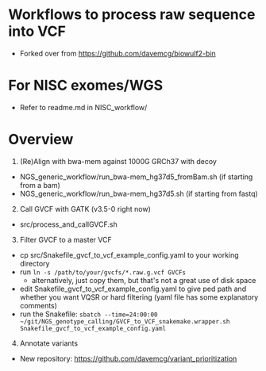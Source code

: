 # Workflows to process raw sequence into VCF
- Forked over from https://github.com/davemcg/biowulf2-bin

# For NISC exomes/WGS
- Refer to readme.md in NISC_workflow/

# Overview
1. (Re)Align with bwa-mem against 1000G GRCh37 with decoy
- NGS_generic_workflow/run_bwa-mem_hg37d5_fromBam.sh (if starting from a bam)
- NGS_generic_workflow/run_bwa-mem_hg37d5.sh (if starting from fastq)
2. Call GVCF with GATK (v3.5-0 right now)
- src/process_and_callGVCF.sh
3. Filter GVCF to a master VCF
- cp src/Snakefile_gvcf_to_vcf_example_config.yaml to your working directory
- run `ln -s /path/to/your/gvcfs/*.raw.g.vcf GVCFs`
  - alternatively, just copy them, but that's not a great use of disk space
- edit Snakefile_gvcf_to_vcf_example_config.yaml to give ped path and whether you want VQSR or hard filtering (yaml file has some explanatory comments)
- run the Snakefile: `sbatch --time=24:00:00 ~/git/NGS_genotype_calling/GVCF_to_VCF_snakemake.wrapper.sh Snakefile_gvcf_to_vcf_example_config.yaml`
4. Annotate variants
- New repository: https://github.com/davemcg/variant_prioritization

